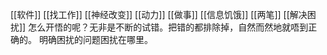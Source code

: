 [[软件]]
[[找工作]]
[[神经改变]]
[[动力]]
[[做事]]
[[信息饥饿]]
[[两笔]]
[[解决困扰]]
怎么开悟的呢？无非是不断的试错。把错的都排除掉，自然而然地就唔到正确的。
明确困扰的问题困扰在哪里。
